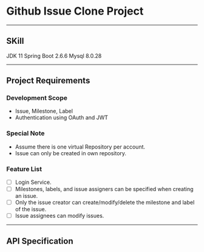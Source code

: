 # Github Issue Clone Project

---

## SKill
JDK 11
Spring Boot 2.6.6
Mysql 8.0.28

---

## Project Requirements

### Development Scope
- Issue, Milestone, Label
- Authentication using OAuth and JWT

### Special Note
- Assume there is one virtual Repository per account.
- Issue can only be created in own repository.

### Feature List
- [ ] Login Service.
- [ ] Milestones, labels, and issue assigners can be specified when creating an issue.
- [ ] Only the issue creator can create/modify/delete the milestone and label of the issue.
- [ ] Issue assignees can modify issues.

---

##  API Specification

